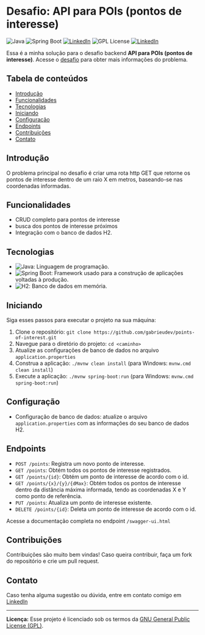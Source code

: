 # Desafio: API para POIs (pontos de interesse)

![Java](https://img.shields.io/badge/Java-8%2B-orange) ![Spring Boot](https://img.shields.io/badge/Spring%20Boot-3-green) [![LinkedIn](https://img.shields.io/badge/Connect%20on-LinkedIn-blue)](https://www.linkedin.com/in/joão-santos-1115a5304/)
![GPL License](https://img.shields.io/badge/License-GPL-blue) [![LinkedIn](https://img.shields.io/badge/Type-Challenge-purple)](https://github.com/backend-br/desafios/blob/master/points-of-interest/PROBLEM.md)

Essa é a minha solução para o desafio backend **API para POIs (pontos de interesse)**. Acesse o [desafio](https://github.com/backend-br/desafios/blob/master/points-of-interest/PROBLEM.md) para obter mais informações do problema.  

## Tabela de conteúdos

- [Introdução](#introdução)
- [Funcionalidades](#funcionalidades)
- [Tecnologias](#tecnologias)
- [Iniciando](#iniciando)
- [Configuração](#configuração)
- [Endpoints](#endpoints)
- [Contribuições](#contribuições)
- [Contato](#contato)

## Introdução

O problema principal no desafio é criar uma rota http GET que retorne os pontos de interesse dentro de um raio X em metros, baseando-se nas coordenadas informadas.

## Funcionalidades

- CRUD completo para pontos de interesse
- busca dos pontos de interesse próximos
- Integração com o banco de dados H2.

## Tecnologias

- ![Java](https://img.shields.io/badge/Java-8%2B-orange): Linguagem de programação.
- ![Spring Boot](https://img.shields.io/badge/Spring%20Boot-3-green): Framework usado para a construção de aplicações voltadas à produção.
- ![H2](https://img.shields.io/badge/H2-Database-blue): Banco de dados em memória.

## Iniciando

Siga esses passos para executar o projeto na sua máquina:

1. Clone o repositório: `git clone https://github.com/gabrieudev/points-of-interest.git`
2. Navegue para o diretório do projeto: `cd <caminho>`
3. Atualize as configurações de banco de dados no arquivo `application.properties`
4. Construa a aplicação: `./mvnw clean install` (para Windows: `mvnw.cmd clean install`)
5. Execute a aplicação: `./mvnw spring-boot:run` (para Windows: `mvnw.cmd spring-boot:run`)

## Configuração

- Configuração de banco de dados: atualize o arquivo `application.properties` com as informações do seu banco de dados H2.

## Endpoints

- `POST /points`: Registra um novo ponto de interesse.
- `GET /points`: Obtém todos os pontos de interesse registrados.
- `GET /points/{id}`: Obtém um ponto de interesse de acordo com o id.
- `GET /points/{x}/{y}/{dMax}`: Obtém todos os pontos de interesse dentro da distância máxima informada, tendo as coordenadas X e Y como ponto de referência.
- `PUT /points`: Atualiza um ponto de interesse existente.
- `DELETE /points/{id}`: Deleta um ponto de interesse de acordo com o id.

Acesse a documentação completa no endpoint `/swagger-ui.html`

## Contribuições

Contribuições são muito bem vindas! Caso queira contribuir, faça um fork do repositório e crie um pull request.

## Contato

Caso tenha alguma sugestão ou dúvida, entre em contato comigo em [LinkedIn](https://www.linkedin.com/in/joão-santos-1115a5304/)

---

**Licença:** Esse projeto é licenciado sob os termos da [GNU General Public License (GPL)](LICENSE).
